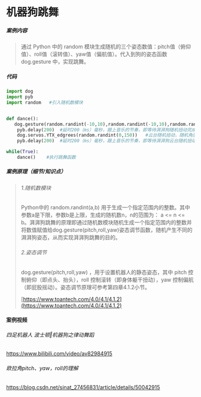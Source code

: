 # 机器狗跳舞

##### 案例内容

>通过 Python 中的 random 模块生成随机的三个姿态数值：pitch值（俯仰值）、roll值（滚转值）、yaw值（偏航值）。代入到狗的姿态函数 dog.gesture 中，实现跳舞。



##### 代码

```python
import dog
import pyb
import random   #引入随机数模块


def dance():
   dog.gesture(random.randint(-10,10),random.randint(-10,10),random.randint(-30,30)) #随机在指定范围中生成 pitch,roll,yaw值，使机器狗随机扭动
    pyb.delay(200)  #延时200（ms）毫秒，跟上音乐的节奏，即等待湃湃狗随机扭动完成
    dog.servos.YTX_edgrees(random.randint(0,150))   #云台随机扭动，随机角度范围0°~150°
    pyb.delay(200)  #延时200（ms）毫秒，跟上音乐的节奏，即等待湃湃狗云台随机扭动完成

while(True):
    dance()    #执行跳舞函数
```



##### 案例原理（细节/知识点）

>###### 1.随机数模块
>Python中的 random.randint(a,b) 用于生成一个指定范围内的整数。其中参数a是下限，参数b是上限，生成的随机数n，n的范围为： a <= n <= b。湃湃狗跳舞的原理即通过随机数模块随机生成一个指定范围内的整数并将数值赋值给dog.gesture(pitch,roll,yaw)姿态调节函数，随机产生不同的湃湃狗姿态，从而实现湃湃狗跳舞的目的。
>
>###### 2.姿态调节
>dog.gesture(pitch,roll,yaw) ，用于设置机器人的静态姿态，其中 pitch 控制俯仰（即点头、抬头），roll 控制滚转（即身体躯干扭动），yaw 控制偏航（即屁股摇动）。姿态调节原理可参考第四章4.1.2小节。
>
>[https://www.toantech.com/4.0/4.1/4.1.2](https://www.toantech.com/4.0/4.1/4.1.2)



#### 案例视频

###### 四足机器人 波士顿‖机器狗之律动舞蹈

https://www.bilibili.com/video/av82984915

###### 欧拉角pitch、yaw，roll的理解

https://blog.csdn.net/sinat_27456831/article/details/50042915